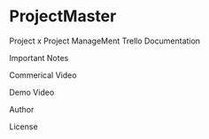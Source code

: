 # ProjectMaster
Project x
Project ManageMent
Trello
Documentation

Important Notes

Commerical Video

Demo Video

Author

License
